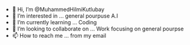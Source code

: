 - 👋 Hi, I’m @MuhammedHilmiKutlubay
- 👀 I’m interested in ... general pourpuse A.I
- 🌱 I’m currently learning ... Coding
- 💞️ I’m looking to collaborate on ... Work focusing on general pourpse 
- 📫 How to reach me ... from my email
